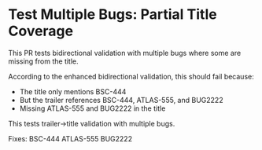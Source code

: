 # Test Multiple Bugs: Partial Title Coverage

This PR tests bidirectional validation with multiple bugs where some are missing from the title.

According to the enhanced bidirectional validation, this should fail because:
- The title only mentions BSC-444
- But the trailer references BSC-444, ATLAS-555, and BUG2222
- Missing ATLAS-555 and BUG2222 in the title

This tests trailer→title validation with multiple bugs.

Fixes: BSC-444 ATLAS-555 BUG2222
